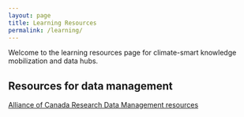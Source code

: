 ```yaml
---
layout: page
title: Learning Resources
permalink: /learning/
---
```



Welcome to the learning resources page for climate-smart knowledge mobilization and data hubs.

## Resources for data management
[Alliance of Canada Research Data Management resources](https://alliancecan.ca/en/services/research-data-management/learning-and-training/training-resources)

